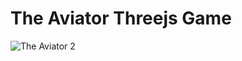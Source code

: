 # The Aviator Threejs Game



![The Aviator 2](https://tympanus.net/codrops/wp-content/uploads/2022/04/Aviator2_featured.jpg)

